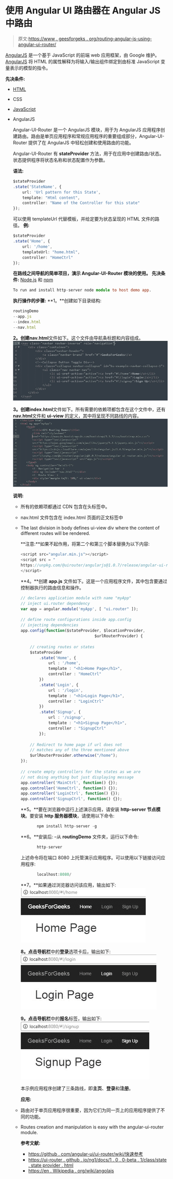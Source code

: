 # 使用 Angular UI 路由器在 Angular JS 中路由

> 原文:[https://www . geesforgeks . org/routing-angular-js-using-angular-ui-router/](https://www.geeksforgeeks.org/routing-angular-js-using-angular-ui-router/)

[AngularJS](https://en.wikipedia.org/wiki/AngularJS) 是一个基于 JavaScript 的前端 web 应用框架，由 Google 维护。 [AngularJS](https://en.wikipedia.org/wiki/AngularJS) 将 HTML 的属性解释为将输入/输出组件绑定到由标准 JavaScript 变量表示的模型的指令。

**先决条件:**

*   [HTML](https://www.geeksforgeeks.org/tag/html/)
*   CSS
*   [JavaScript](https://www.geeksforgeeks.org/javascript-tutorial/)
*   AngularJS

    Angular-UI-Router 是一个 AngularJS 模块，用于为 AngularJS 应用程序创建路由。路由是单页应用程序和常规应用程序的重要组成部分，Angular-UI-Router 提供了在 AngularJS 中轻松创建和使用路由的功能。

    Angular-UI-Router 有 **stateProvider** 方法，用于在应用中创建路由/状态。状态提供程序将状态名称和状态配置作为参数。

    **语法:**

    ```ts
    $stateProvider
    .state('StateName', {
        url: 'Url pattern for this State',
        template: "Html content",
        controller: "Name of the Controller for this state"
    });

    ```

    可以使用 templateUrl 代替模板，并给定要为状态呈现的 HTML 文件的路径。
    **例:**

    ```ts
    $stateProvider
    .state('Home', {
        url: '/home',
        templateUrl: "home.html",
        controller: "HomeCtrl"
    });

    ```

    **在路线之间导航的简单项目，演示 Angular-UI-Router 模块的使用。**
    **先决条件:** [Node.js](https://www.geeksforgeeks.org/tag/node-js/) 和 [npm](https://www.geeksforgeeks.org/node-js-npm-node-package-manager/)

    ```ts
    To run and install http-server node module to host demo app.
    ```

    **执行操作的步骤:**
    **1。**创建如下目录结构:

    ```ts
    routingDemo
    --app.js
    --index.html
    --nav.html

    ```

    **2。**创建**nav.html**文件如下。这个文件由导航条标题和内容组成。
    ![](img/d5441fdad353644493c71137e95a2c40.png)

    **3。**创建**index.html**文件如下。所有需要的依赖项都包含在这个文件中，还有**nav.html**文件和 **ui-view** 的定义，其中将呈现不同路线的内容。
    ![](img/b53aa7acce9875b1133f0bf5aa1a6d84.png)

    **说明:**

    *   所有的依赖项都通过 CDN 包含在头标签中。
    *   nav.html 文件包含在 index.html 页面的正文标签中
    *   The last division in body defines ui-view div where the content of different routes will be rendered.

        **注意:**如果不起作用，将第二个和第三个脚本替换为以下内容:

        ```ts
        <script src="angular.min.js"></script>
        <script src = "
        https://unpkg.com/@uirouter/angularjs@1.0.7/release/angular-ui-router.min.js">
        </script>

        ```

        **4。**创建 **app.js** 文件如下。这是一个应用程序文件，其中包含要通过控制器执行的路由信息和操作。

        ```ts
        // declares application module with name "myApp"
        // inject ui.router dependency
        var app = angular.module('myApp', [ "ui.router" ]);

        // define route configurations inside app.config
        // injecting dependencies
        app.config(function($stateProvider, $locationProvider, 
                                        $urlRouterProvider) {

            // creating routes or states
            $stateProvider
                .state('Home', {
                    url : '/home',
                    template : "<h1>Home Page</h1>",
                    controller : "HomeCtrl"
                })
                .state('Login', {
                    url : '/login',
                    template : "<h1>Login Page</h1>",
                    controller : "LoginCtrl"
                })
                .state('Signup', {
                    url : '/signup',
                    template : "<h1>Signup Page</h1>",
                    controller : "SignupCtrl"
                });

            // Redirect to home page if url does not 
            // matches any of the three mentioned above
            $urlRouterProvider.otherwise("/home");
        });

        // create empty controllers for the states as we are
        // not doing anything but just displaying message
        app.controller('MainCtrl', function() {});
        app.controller('HomeCtrl', function() {});
        app.controller('LoginCtrl', function() {});
        app.controller('SignupCtrl', function() {});
        ```

        **5。**要在浏览器中运行上述演示应用，请安装 **http-server 节点模块**。要安装 **http 服务器模块**，请使用以下命令:

        ```ts
               npm install http-server -g

        ```

        **6。**安装后:
        –从 **routingDemo** 文件夹，运行以下命令:

        ```ts
               http-server

        ```

        上述命令将在端口 8080 上托管演示应用程序。可以使用以下链接访问应用程序:

        ```ts
               localhost:8080/

        ```

        **7。**如果通过浏览器访问该应用，输出如下:
        ![](img/ee554d86c217d89f14f16c3fb2c3c4c7.png)

        **8。**点击**导航栏**中的**登录**选项卡后，输出如下:
        ![](img/7d3dd599e738f8fa4a3f8749e15debc5.png)

        **9。**点击**导航栏**中的**报名**标签，输出如下:
        ![](img/047145d62b3ef2090b02e84a3f765b32.png)

        本示例应用程序创建了三条路线，即**主页**、**登录**和**注册**。

        **应用:**

    *   路由对于单页应用程序很重要，因为它们为同一页上的应用程序提供了不同的功能。
    *   Routes creation and manipulation is easy with the angular-ui-router module.

        **参考文献:**

        *   [https://github . com/angular-ui/ui-router/wiki/快速参考](https://github.com/angular-ui/ui-router/wiki/quick-reference)
        *   [https://ui-router . github . io/ng1/docs/1 . 0 . 0-beta . 1/class/state . state provider . html](https://ui-router.github.io/ng1/docs/1.0.0-beta.1/classes/state.stateprovider.html)
        *   [https://en . Wikipedia . org/wiki/angolajs](https://en.wikipedia.org/wiki/AngularJS)